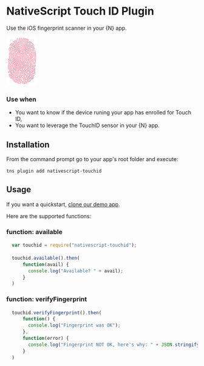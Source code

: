 # NativeScript Touch ID Plugin

Use the iOS fingerprint scanner in your {N} app.

<img src="images/fingerprint.png" />

### Use when
* You want to know if the device runing your app has enrolled for Touch ID,
* You want to leverage the TouchID sensor in your {N} app.

## Installation
From the command prompt go to your app's root folder and execute:
```
tns plugin add nativescript-touchid
```

## Usage

If you want a quickstart, [clone our demo app](https://github.com/EddyVerbruggen/nativescript-touchid-demo).

Here are the supported functions:

### function: available
```js
  var touchid = require("nativescript-touchid");

  touchid.available().then(
      function(avail) {
        console.log("Available? " + avail);
      }
  )
```

### function: verifyFingerprint

```js
  touchid.verifyFingerprint().then(
      function() {
        console.log("Fingerprint was OK");
      },
      function(error) {
        console.log("Fingerprint NOT OK, here's why: " + JSON.stringify(error));
      }
  )
```